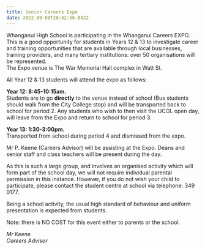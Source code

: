 ```yaml
---
title: Senior Careers Expo
date: 2022-09-08T20:42:56.842Z
---
```

Whanganui High School is participating in the Whanganui Careers EXPO. This is a good opportunity for students in Years 12 & 13 to investigate career and training opportunities that are available through local businesses, training providers, and many tertiary institutions: over 50 organisations will be represented.  
The Expo venue is The War Memorial Hall complex in Watt St.  

All Year 12 & 13 students will attend the expo as follows:
  
**Year 12: 8:45-10:15am.**  
Students are to go **directly** to the venue instead of school (Bus students should walk from the City College stop) and will be transported back to school for period 2. Any students who wish to then visit the UCOL open day, will leave from the Expo and return to school for period 3.

**Year 13: 1:30-3:00pm.**  
Transported from school during period 4 and dismissed from the expo.

Mr P. Keene (Careers Advisor) will be assisting at the Expo. Deans and senior staff and class teachers will be present during the day.     


As this is such a large group, and involves an organised activity which will form part of the school day, we will not require individual parental permission in this instance. However, if you do not wish your child to participate, please contact the student centre at school via telephone: 349 0177.

Being a school activity, the usual high standard of behaviour and uniform presentation is expected from students.

Note: there is NO COST for this event either to parents or the school.  

*Mr Keene  
Careers Advisor*
